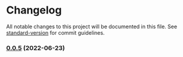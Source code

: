 # Changelog

All notable changes to this project will be documented in this file. See [standard-version](https://github.com/conventional-changelog/standard-version) for commit guidelines.

### [0.0.5](https://github.com/prescindivel/fezinha/compare/v0.0.4...v0.0.5) (2022-06-23)
